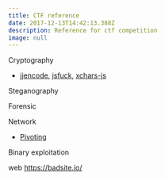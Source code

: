 ```yaml
---
title: CTF reference
date: 2017-12-13T14:42:13.388Z
description: Reference for ctf competition
image: null
---
```

Cryptography

* [jjencode](http://utf-8.jp/public/jjencode.html), [jsfuck](http://www.jsfuck.com/), [xchars-js](https://syllab.fr/projets/experiments/xcharsjs/5chars.pipeline.html)

Steganography

Forensic

Network

- [Pivoting](https://bitrot.sh/cheatsheet/14-12-2017-pivoting/)

Binary exploitation

web
https://badsite.io/

